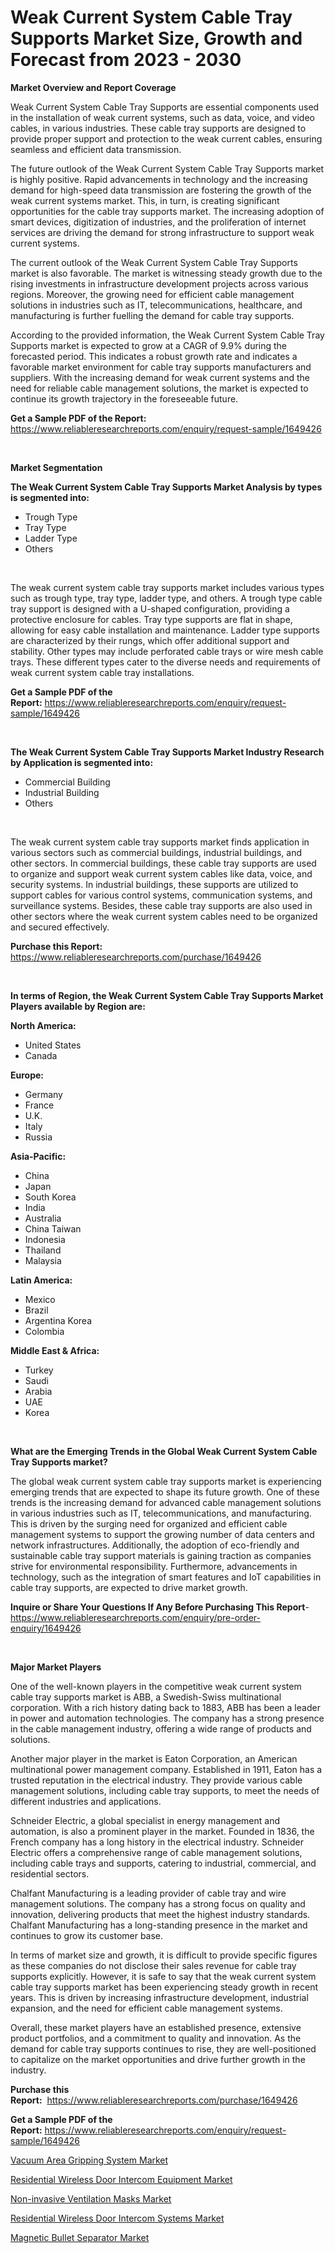 <p><h1>Weak Current System Cable Tray Supports Market Size, Growth and Forecast from 2023 - 2030</h1></p><p><strong>Market Overview and Report Coverage</strong></p>
<p><p>Weak Current System Cable Tray Supports are essential components used in the installation of weak current systems, such as data, voice, and video cables, in various industries. These cable tray supports are designed to provide proper support and protection to the weak current cables, ensuring seamless and efficient data transmission.</p><p>The future outlook of the Weak Current System Cable Tray Supports market is highly positive. Rapid advancements in technology and the increasing demand for high-speed data transmission are fostering the growth of the weak current systems market. This, in turn, is creating significant opportunities for the cable tray supports market. The increasing adoption of smart devices, digitization of industries, and the proliferation of internet services are driving the demand for strong infrastructure to support weak current systems.</p><p>The current outlook of the Weak Current System Cable Tray Supports market is also favorable. The market is witnessing steady growth due to the rising investments in infrastructure development projects across various regions. Moreover, the growing need for efficient cable management solutions in industries such as IT, telecommunications, healthcare, and manufacturing is further fuelling the demand for cable tray supports.</p><p>According to the provided information, the Weak Current System Cable Tray Supports market is expected to grow at a CAGR of 9.9% during the forecasted period. This indicates a robust growth rate and indicates a favorable market environment for cable tray supports manufacturers and suppliers. With the increasing demand for weak current systems and the need for reliable cable management solutions, the market is expected to continue its growth trajectory in the foreseeable future.</p></p>
<p><strong>Get a Sample PDF of the Report:</strong> <a href="https://www.reliableresearchreports.com/enquiry/request-sample/1649426">https://www.reliableresearchreports.com/enquiry/request-sample/1649426</a></p>
<p>&nbsp;</p>
<p><strong>Market Segmentation</strong></p>
<p><strong>The Weak Current System Cable Tray Supports Market Analysis by types is segmented into:</strong></p>
<p><ul><li>Trough Type</li><li>Tray Type</li><li>Ladder Type</li><li>Others</li></ul></p>
<p>&nbsp;</p>
<p><p>The weak current system cable tray supports market includes various types such as trough type, tray type, ladder type, and others. A trough type cable tray support is designed with a U-shaped configuration, providing a protective enclosure for cables. Tray type supports are flat in shape, allowing for easy cable installation and maintenance. Ladder type supports are characterized by their rungs, which offer additional support and stability. Other types may include perforated cable trays or wire mesh cable trays. These different types cater to the diverse needs and requirements of weak current system cable tray installations.</p></p>
<p><strong>Get a Sample PDF of the Report:</strong>&nbsp;<a href="https://www.reliableresearchreports.com/enquiry/request-sample/1649426">https://www.reliableresearchreports.com/enquiry/request-sample/1649426</a></p>
<p>&nbsp;</p>
<p><strong>The Weak Current System Cable Tray Supports Market Industry Research by Application is segmented into:</strong></p>
<p><ul><li>Commercial Building</li><li>Industrial Building</li><li>Others</li></ul></p>
<p>&nbsp;</p>
<p><p>The weak current system cable tray supports market finds application in various sectors such as commercial buildings, industrial buildings, and other sectors. In commercial buildings, these cable tray supports are used to organize and support weak current system cables like data, voice, and security systems. In industrial buildings, these supports are utilized to support cables for various control systems, communication systems, and surveillance systems. Besides, these cable tray supports are also used in other sectors where the weak current system cables need to be organized and secured effectively.</p></p>
<p><strong>Purchase this Report:</strong>&nbsp; <a href="https://www.reliableresearchreports.com/purchase/1649426">https://www.reliableresearchreports.com/purchase/1649426</a></p>
<p>&nbsp;</p>
<p><strong>In terms of Region, the Weak Current System Cable Tray Supports Market Players available by Region are:</strong></p>
<p>
    <p> <strong> North America: </strong>
        <ul>
            <li>United States</li>
            <li>Canada</li>
        </ul>
        </p> 
    <p> <strong> Europe: </strong>
        <ul>
            <li>Germany</li>
            <li>France</li>
            <li>U.K.</li>
            <li>Italy</li>
            <li>Russia</li>
        </ul>
        </p> 
    <p> <strong> Asia-Pacific: </strong>
        <ul>
            <li>China</li>
            <li>Japan</li>
            <li>South Korea</li>
            <li>India</li>
            <li>Australia</li>
            <li>China Taiwan</li>
            <li>Indonesia</li>
            <li>Thailand</li>
            <li>Malaysia</li>
        </ul>
        </p> 
    <p> <strong> Latin America: </strong>
        <ul>
            <li>Mexico</li>
            <li>Brazil</li>
            <li>Argentina Korea</li>
            <li>Colombia</li>
        </ul>
        </p> 
    <p> <strong> Middle East & Africa: </strong>
        <ul>
            <li>Turkey</li>
            <li>Saudi</li>
            <li>Arabia</li>
            <li>UAE</li>
            <li>Korea</li>
        </ul>
    </p>
    </p>
<p>&nbsp;</p>
<p><strong>What are the Emerging Trends in the Global Weak Current System Cable Tray Supports market?</strong></p>
<p><p>The global weak current system cable tray supports market is experiencing emerging trends that are expected to shape its future growth. One of these trends is the increasing demand for advanced cable management solutions in various industries such as IT, telecommunications, and manufacturing. This is driven by the surging need for organized and efficient cable management systems to support the growing number of data centers and network infrastructures. Additionally, the adoption of eco-friendly and sustainable cable tray support materials is gaining traction as companies strive for environmental responsibility. Furthermore, advancements in technology, such as the integration of smart features and IoT capabilities in cable tray supports, are expected to drive market growth.</p></p>
<p><strong>Inquire or Share Your Questions If Any Before Purchasing This Report</strong>- <a href="https://www.reliableresearchreports.com/enquiry/pre-order-enquiry/1649426">https://www.reliableresearchreports.com/enquiry/pre-order-enquiry/1649426</a></p>
<p>&nbsp;</p>
<p><strong>Major Market Players</strong></p>
<p><p>One of the well-known players in the competitive weak current system cable tray supports market is ABB, a Swedish-Swiss multinational corporation. With a rich history dating back to 1883, ABB has been a leader in power and automation technologies. The company has a strong presence in the cable management industry, offering a wide range of products and solutions.</p><p>Another major player in the market is Eaton Corporation, an American multinational power management company. Established in 1911, Eaton has a trusted reputation in the electrical industry. They provide various cable management solutions, including cable tray supports, to meet the needs of different industries and applications.</p><p>Schneider Electric, a global specialist in energy management and automation, is also a prominent player in the market. Founded in 1836, the French company has a long history in the electrical industry. Schneider Electric offers a comprehensive range of cable management solutions, including cable trays and supports, catering to industrial, commercial, and residential sectors.</p><p>Chalfant Manufacturing is a leading provider of cable tray and wire management solutions. The company has a strong focus on quality and innovation, delivering products that meet the highest industry standards. Chalfant Manufacturing has a long-standing presence in the market and continues to grow its customer base.</p><p>In terms of market size and growth, it is difficult to provide specific figures as these companies do not disclose their sales revenue for cable tray supports explicitly. However, it is safe to say that the weak current system cable tray supports market has been experiencing steady growth in recent years. This is driven by increasing infrastructure development, industrial expansion, and the need for efficient cable management systems.</p><p>Overall, these market players have an established presence, extensive product portfolios, and a commitment to quality and innovation. As the demand for cable tray supports continues to rise, they are well-positioned to capitalize on the market opportunities and drive further growth in the industry.</p></p>
<p><strong>Purchase this Report:</strong>&nbsp;&nbsp;<a href="https://www.reliableresearchreports.com/purchase/1649426">https://www.reliableresearchreports.com/purchase/1649426</a></p>
<p></p>
<p><strong>Get a Sample PDF of the Report:</strong>&nbsp;<a href="https://www.reliableresearchreports.com/enquiry/request-sample/1649426">https://www.reliableresearchreports.com/enquiry/request-sample/1649426</a></p>
<p><p><a href="https://medium.com/@waltercruz6g/vacuum-area-gripping-system-market-share-evolution-and-market-growth-trends-2023-2030-8cce02fa6b9a">Vacuum Area Gripping System Market</a></p><p><a href="https://github.com/Chiragrp24/Market-Research-Report-List-1/blob/main/residential-wireless-door-intercom-equipment-market.md">Residential Wireless Door Intercom Equipment Market</a></p><p><a href="https://www.linkedin.com/pulse/non-invasive-ventilation-masks-market-challenges-opportunities-ezgpe/">Non-invasive Ventilation Masks Market</a></p><p><a href="https://github.com/Chiragrp23/Market-Research-Report-List-1/blob/main/residential-wireless-door-intercom-systems-market.md">Residential Wireless Door Intercom Systems Market</a></p><p><a href="https://medium.com/@seanhunt765/magnetic-bullet-separator-market-size-reveals-the-best-marketing-channels-in-global-industry-9de013def468">Magnetic Bullet Separator Market</a></p></p>